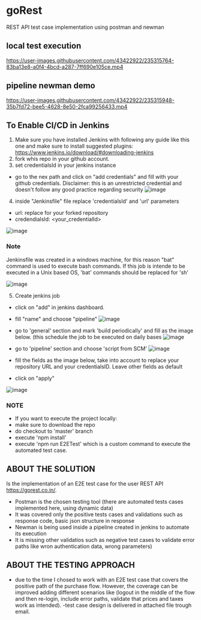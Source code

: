 # goRest

REST API test case implementation using postman and newman


## local test execution

https://user-images.githubusercontent.com/43422922/235315764-83ba13e8-a0f4-4bcd-a287-7ff690e105ce.mp4


## pipeline newman demo

https://user-images.githubusercontent.com/43422922/235315948-35b7fd72-bee5-4628-8e50-2fca99256433.mp4

## To Enable CI/CD in Jenkins

1. Make sure you have installed Jenkins with following any guide like this one and make sure to install suggested plugins: https://www.jenkins.io/download/#downloading-jenkins
2. fork whis repo in your github account.
3. set credentialsId in your jenkins instance
 - go to the nex path and click on "add credentials" and fill with your github credentials. Disclaimer: this is an unrestricted credential and doesn't follow any good practice regarding security
 ![image](https://user-images.githubusercontent.com/43422922/235029270-5346bff5-d9de-4e55-8992-50453b2596bc.png)

 
4. inside "Jenkinsfile" file replace 'credentialsId' and 'url' parameters 
 - url: replace for your forked repository
 - credendialsId: <your_credentialId>

![image](https://user-images.githubusercontent.com/43422922/235028298-bfa8ec3f-f82d-4b2e-8c44-acf294e187db.png)

### Note
Jenkinsfile was created in a windows machine, for this reason "bat" command is used to execute bash commands. If this job is intende to be executed in a Unix based OS, 'bat' commands should be replaced for 'sh' 

![image](https://user-images.githubusercontent.com/43422922/235029743-1a243155-b8e5-4c1a-81c9-ce1b79e8b8a0.png)

5. Create jenkins job
 - click on "add" in jenkins dashboard.
 - fill "name" and choose "pipeline"
 ![image](https://user-images.githubusercontent.com/43422922/235032351-443be23e-3637-4bc0-8739-9245dbc5edb9.png)
 
 - go to 'general' section and mark 'build periodically' and fill as the image below. (this schedule the job to be executed on daily bases
 ![image](https://user-images.githubusercontent.com/43422922/235033425-7fe5cf00-c82a-4356-aaa8-39271ae5d032.png)

- go to 'pipeline' section and choose 'script from SCM'
![image](https://user-images.githubusercontent.com/43422922/235032519-7eb6b119-0bb8-4aab-9091-044a8f3c8609.png)
- fill the fields as the image below, take into account to replace your repository URL and your credentialsID. Leave other fields as default
- click on "apply"

![image](https://user-images.githubusercontent.com/43422922/235032658-59cf4343-e2a4-4884-bca9-8f33bbbdbb35.png)

### NOTE

- If you want to execute the project locally:
- make sure to download the repo 
- do checkout to 'master' branch
- execute 'npm install'
- execute 'npm run E2ETest' which is a custom command to execute the automated test case.

## ABOUT THE SOLUTION

Is the implementation of an E2E test case for the user REST API https://gorest.co.in/.
- Postman is the chosen testing tool (there are automated tests cases implemented here, using dynamic data)
- It was covered only the positive tests cases and validations such as response code, basic json structure in response
- Newman is being used inside a pipeline created in jenkins to automate its execution
- It is missing other validatios such as negative test cases to validate error paths like wron authentication data, wrong parameters)

## ABOUT THE TESTING APPROACH
- due to the time I chosed to work with an E2E test case that covers the positive path of the purchase flow. However, the coverage can be improved adding different scenarios like (logout in the middle of the flow and then re-login, include error paths, validate that prices and taxes work as intended).
-test case design is delivered in attached file trough email.


